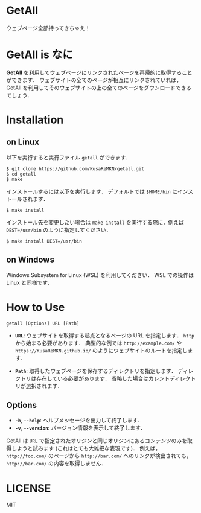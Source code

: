 # GetAll

ウェブページ全部持ってきちゃえ！

# GetAll is なに

**GetAll** を利用してウェブページにリンクされたページを再帰的に取得することができます．
ウェブサイトの全てのページが相互にリンクされていれば，GetAll を利用してそのウェブサイトの上の全てのページをダウンロードできるでしょう．

# Installation

## on Linux

以下を実行すると実行ファイル `getall` ができます．

```
$ git clone https://github.com/KusaReMKN/getall.git
$ cd getall
$ make
```

インストールするには以下を実行します．
デフォルトでは `$HOME/bin` にインストールされます．

```
$ make install
```

インストール先を変更したい場合は `make install` を実行する際に，例えば `DEST=/usr/bin` のように指定してください．

```
$ make install DEST=/usr/bin
```

## on Windows

Windows Subsystem for Linux (WSL) を利用してください．
WSL での操作は Linux と同様です．

# How to Use

```
getall [Options] URL [Path]
```

- **`URL`**: ウェブサイトを取得する起点となるページの URL を指定します．
  `http` から始まる必要があります．
  典型的な例では `http://example.com/` や `https://KusaReMKN.github.io/` のようにウェブサイトのルートを指定します．

- **`Path`**: 取得したウェブページを保存するディレクトリを指定します．
  ディレクトリは存在している必要があります．
  省略した場合はカレントディレクトリが選択されます．

## Options

- **`-h`**, **`--help`**: ヘルプメッセージを出力して終了します．
- **`-v`**, **`--version`**: バージョン情報を表示して終了します．

GetAll は `URL` で指定されたオリジンと同じオリジンにあるコンテンツのみを取得しようと試みます (これはとても大雑把な表現です)．
例えば，`http://foo.com/` のページから `http://bar.com/` へのリンクが検出されても，`http://bar.com/` の内容を取得しません．


# LICENSE

MIT
